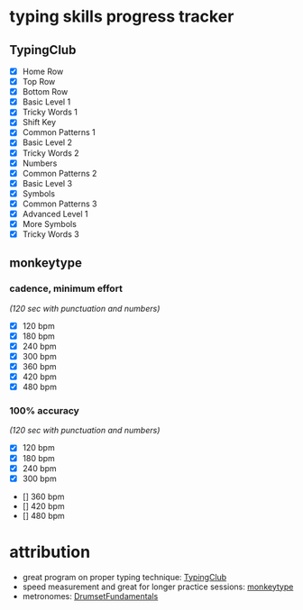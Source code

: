 
# typing skills progress tracker

## TypingClub

- [x] Home Row
- [x] Top Row
- [x] Bottom Row
- [x] Basic Level 1
- [x] Tricky Words 1
- [x] Shift Key
- [x] Common Patterns 1
- [x] Basic Level 2
- [x] Tricky Words 2
- [x] Numbers
- [x] Common Patterns 2
- [x] Basic Level 3
- [x] Symbols
- [x] Common Patterns 3
- [x] Advanced Level 1
- [x] More Symbols
- [x] Tricky Words 3

## monkeytype

### cadence, minimum effort

*(120 sec with punctuation and numbers)*

- [x] 120 bpm
- [x] 180 bpm
- [x] 240 bpm
- [x] 300 bpm
- [x] 360 bpm
- [x] 420 bpm
- [x] 480 bpm

### 100% accuracy

*(120 sec with punctuation and numbers)*

- [x] 120 bpm
- [x] 180 bpm
- [x] 240 bpm
- [x] 300 bpm
- [] 360 bpm
- [] 420 bpm
- [] 480 bpm

# attribution

- great program on proper typing technique: [TypingClub](https://www.typingclub.com)
- speed measurement and great for longer practice sessions: [monkeytype](https://monkeytype.com/)
- metronomes: [DrumsetFundamentals](https://www.youtube.com/@DrumsetFundamentals)
